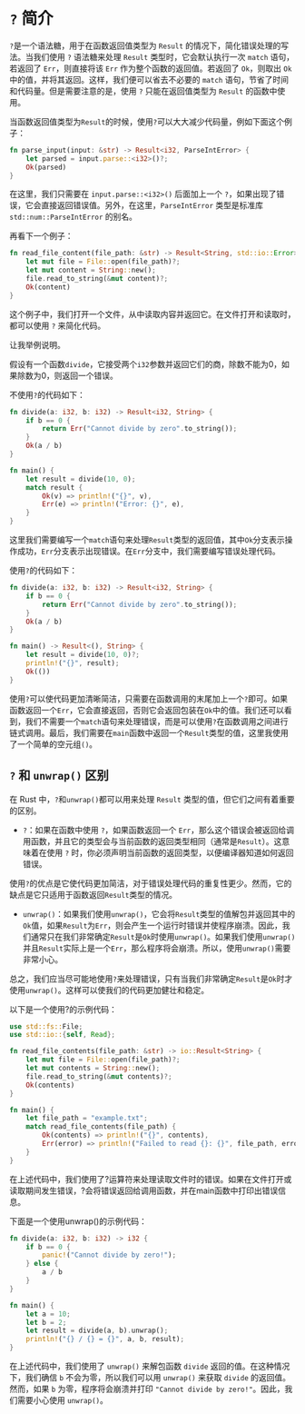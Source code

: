 
# `?` 简介

`?`是一个语法糖，用于在函数返回值类型为 `Result` 的情况下，简化错误处理的写法。当我们使用 `?` 语法糖来处理 `Result` 类型时，它会默认执行一次 `match` 语句，若返回了 `Err`，则直接将该 `Err` 作为整个函数的返回值。若返回了 `Ok`，则取出 `Ok` 中的值，并将其返回。这样，我们便可以省去不必要的 `match` 语句，节省了时间和代码量。但是需要注意的是，使用 `?` 只能在返回值类型为 `Result` 的函数中使用。

当函数返回值类型为`Result`的时候，使用`?`可以大大减少代码量，例如下面这个例子：

```rust
fn parse_input(input: &str) -> Result<i32, ParseIntError> {
    let parsed = input.parse::<i32>()?;
    Ok(parsed)
}

```

在这里，我们只需要在 `input.parse::<i32>()` 后面加上一个 `?`，如果出现了错误，它会直接返回错误值。另外，在这里，`ParseIntError` 类型是标准库 `std::num::ParseIntError` 的别名。

再看下一个例子：

```rust
fn read_file_content(file_path: &str) -> Result<String, std::io::Error> {
    let mut file = File::open(file_path)?;
    let mut content = String::new();
    file.read_to_string(&mut content)?;
    Ok(content)
}

```

这个例子中，我们打开一个文件，从中读取内容并返回它。在文件打开和读取时，都可以使用 `?` 来简化代码。

让我举例说明。

假设有一个函数`divide`，它接受两个`i32`参数并返回它们的商，除数不能为0，如果除数为0，则返回一个错误。

不使用`?`的代码如下：

```rust
fn divide(a: i32, b: i32) -> Result<i32, String> {
    if b == 0 {
        return Err("Cannot divide by zero".to_string());
    }
    Ok(a / b)
}

fn main() {
    let result = divide(10, 0);
    match result {
        Ok(v) => println!("{}", v),
        Err(e) => println!("Error: {}", e),
    }
}

```

这里我们需要编写一个`match`语句来处理`Result`类型的返回值，其中`Ok`分支表示操作成功，`Err`分支表示出现错误。在`Err`分支中，我们需要编写错误处理代码。

使用`?`的代码如下：

```rust
fn divide(a: i32, b: i32) -> Result<i32, String> {
    if b == 0 {
        return Err("Cannot divide by zero".to_string());
    }
    Ok(a / b)
}

fn main() -> Result<(), String> {
    let result = divide(10, 0)?;
    println!("{}", result);
    Ok(())
}

```

使用`?`可以使代码更加清晰简洁，只需要在函数调用的末尾加上一个`?`即可。如果函数返回一个`Err`，它会直接返回，否则它会返回包装在`Ok`中的值。我们还可以看到，我们不需要一个`match`语句来处理错误，而是可以使用`?`在函数调用之间进行链式调用。最后，我们需要在`main`函数中返回一个`Result`类型的值，这里我使用了一个简单的空元组`()`。

## `?` 和 `unwrap()` 区别

在 Rust 中，`?`和`unwrap()`都可以用来处理 `Result` 类型的值，但它们之间有着重要的区别。

- `?`：如果在函数中使用 `?`，如果函数返回一个 `Err`，那么这个错误会被返回给调用函数，并且它的类型会与当前函数的返回类型相同（通常是`Result`）。这意味着在使用 `?` 时，你必须声明当前函数的返回类型，以便编译器知道如何返回错误。

使用`?`的优点是它使代码更加简洁，对于错误处理代码的重复性更少。然而，它的缺点是它只适用于函数返回`Result`类型的情况。

- `unwrap()`：如果我们使用`unwrap()`，它会将`Result`类型的值解包并返回其中的`Ok`值，如果`Result`为`Err`，则会产生一个运行时错误并使程序崩溃。因此，我们通常只在我们非常确定`Result`是`Ok`时使用`unwrap()`。如果我们使用`unwrap()`并且`Result`实际上是一个`Err`，那么程序将会崩溃。所以，使用`unwrap()`需要非常小心。

总之，我们应当尽可能地使用`?`来处理错误，只有当我们非常确定`Result`是`Ok`时才使用`unwrap()`。这样可以使我们的代码更加健壮和稳定。

以下是一个使用?的示例代码：

```rust
use std::fs::File;
use std::io::{self, Read};

fn read_file_contents(file_path: &str) -> io::Result<String> {
    let mut file = File::open(file_path)?;
    let mut contents = String::new();
    file.read_to_string(&mut contents)?;
    Ok(contents)
}

fn main() {
    let file_path = "example.txt";
    match read_file_contents(file_path) {
        Ok(contents) => println!("{}", contents),
        Err(error) => println!("Failed to read {}: {}", file_path, error),
    }
}

```

在上述代码中，我们使用了?运算符来处理读取文件时的错误。如果在文件打开或读取期间发生错误，?会将错误返回给调用函数，并在main函数中打印出错误信息。

下面是一个使用unwrap()的示例代码：

```rust
fn divide(a: i32, b: i32) -> i32 {
    if b == 0 {
        panic!("Cannot divide by zero!");
    } else {
        a / b
    }
}

fn main() {
    let a = 10;
    let b = 2;
    let result = divide(a, b).unwrap();
    println!("{} / {} = {}", a, b, result);
}

```

在上述代码中，我们使用了 `unwrap()` 来解包函数 `divide` 返回的值。在这种情况下，我们确信 `b` 不会为零，所以我们可以用 `unwrap()` 来获取 `divide` 的返回值。然而，如果 `b` 为零，程序将会崩溃并打印 `"Cannot divide by zero!"`。因此，我们需要小心使用 `unwrap()`。

